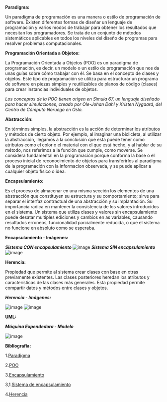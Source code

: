 **Paradigma:**

Un paradigma de programación es una manera o estilo de programación de software. Existen diferentes formas de diseñar un lenguaje de programación y varios modos de trabajar para obtener los resultados que necesitan los programadores.  Se trata de un conjunto de métodos sistemáticos aplicables en todos los niveles del diseño de programas para resolver problemas computacionales.

**Programación Orientada a Objetos:**

La Programación Orientada a Objetos (POO) es un paradigma de programación, es decir, un modelo o un estilo de programación que nos da unas guías sobre cómo trabajar con él. Se basa en el concepto de clases y objetos. Este tipo de programación se utiliza para estructurar un programa de software en piezas simples y reutilizables de planos de código (clases) para crear instancias individuales de objetos. 

*Los conceptos de la POO tienen origen en Simula 67, un lenguaje diseñado para hacer simulaciones, creado por Ole-Johan Dahl y Kristen Nygaard, del Centro de Cómputo Noruego en Oslo.*

**Abstracción:**

En términos simples, la abstracción es la acción de determinar los atributos y métodos de cierto objeto. Por ejemplo, al imaginar una biclicleta, al utilizar la abstracción, llegamos a la conclusión que esta puede tener como atributos como el color o el material con el que está hecho, y al hablar de su método, nos referimos a la función que cumple, como moverse.
Se considera fundamental en la programación porque conforma la base o el proceso inicial de reconocimiento de objetos para transferirlos al paradigma de la programación con la informacion observada, y se puede aplicar a cualquier objeto físico o idea.

**Encapsulamiento:**

Es el proceso de almacenar en una misma sección los elementos de una abstracción que constituyen su estructura y su comportamiento; sirve para separar el interfaz contractual de una abstracción y su implantación.
Su importancia radica en mantener la consistencia de los valores introducidos en el sistema. Un sistema que utiliza clases y valores sin encapsulamiento puede desatar multiples ediciones y cambios en as variables, causando resultados erroneos, funcionalidad parcialmente reducida, o que el sistema no funcione en absoluto como se esperaba.

**Encapsulamiento - Imágenes:**

***Sistema CON encapsulamiento***
![image](https://user-images.githubusercontent.com/126371042/225498687-d2d26f99-f711-4453-98f3-a6714a9136b0.png)
***Sistema SIN encapsulamiento***
![image](https://user-images.githubusercontent.com/126371042/225498535-beadda8b-cb3a-43a4-a399-e5eeaa5b0945.png)


**Herencia:**

Propiedad que permite al sistema crear clases con base en otras previamente existentes. Las clases posteriores heredan los atributos y características de las clases más generales. Esta propiedad permite compartir datos y métodos entre clases y objetos.

***Herencia - Imágenes:***

![image](https://www.lifeder.com/wp-content/uploads/2020/04/Herencia-en-programaci%C3%B3n-Pluke-CC0-Creative-Commons-CC0-1.0-Universal-Public-Domain.jpg)
![image](https://ferestrepoca.github.io/paradigmas-de-programacion/poo/poo_teoria/images/ejemplohsimple.png)















**UML:**

***Máquina Expendedora - Modelo***

![image](https://user-images.githubusercontent.com/126371042/225495131-7a37f189-c1ad-4f74-8aca-e3e29fce4192.png)












**Bibliografía:**

1.[Paradigma](https://profile.es/blog/que-son-los-paradigmas-de-programacion/)

2.[POO](https://es.wikipedia.org/wiki/Programaci%C3%B3n_orientada_a_objetos#Historia)

3.[Encapsulamiento](https://styde.net/encapsulamiento-en-la-programacion-orientada-a-objetos/)

3,1.[Sistema de encapsulamiento](https://ferestrepoca.github.io/paradigmas-de-programacion/poo/poo_teoria/concepts.html)

4.[Herencia](https://ferestrepoca.github.io/paradigmas-de-programacion/poo/poo_teoria/concepts.html)
